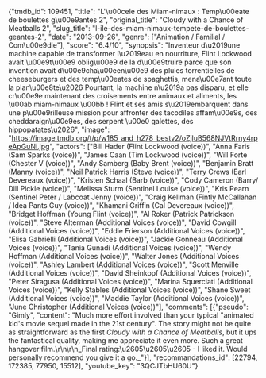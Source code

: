 {"tmdb_id": 109451, "title": "L'\u00cele des Miam-nimaux : Temp\u00eate de boulettes g\u00e9antes 2", "original_title": "Cloudy with a Chance of Meatballs 2", "slug_title": "l-ile-des-miam-nimaux-tempete-de-boulettes-geantes-2", "date": "2013-09-26", "genre": ["Animation / Familial / Com\u00e9die"], "score": "6.4/10", "synopsis": "Inventeur d\u2019une machine capable de transformer l\u2019eau en nourriture, Flint Lockwood avait \u00e9t\u00e9 oblig\u00e9 de la d\u00e9truire parce que son invention avait d\u00e9cha\u00een\u00e9 des pluies torrentielles de cheeseburgers et des temp\u00eates de spaghettis, mena\u00e7ant toute la plan\u00e8te\u2026  Pourtant, la machine n\u2019a pas disparu, et elle cr\u00e9e maintenant des croisements entre animaux et aliments, les \u00ab miam-nimaux \u00bb ! Flint et ses amis s\u2019embarquent dans une p\u00e9rilleuse mission pour affronter des tacodiles affam\u00e9s, des cheddaraign\u00e9es, des serpent \u00e0 galettes, des hippopatates\u2026", "image": "https://image.tmdb.org/t/p/w185_and_h278_bestv2/oZjluB568NJVtRrny4rpeApGuNi.jpg", "actors": ["Bill Hader (Flint Lockwood (voice))", "Anna Faris (Sam Sparks (voice))", "James Caan (Tim Lockwood (voice))", "Will Forte (Chester V (voice))", "Andy Samberg (Baby Brent (voice))", "Benjamin Bratt (Manny (voice))", "Neil Patrick Harris (Steve (voice))", "Terry Crews (Earl Devereaux (voice))", "Kristen Schaal (Barb (voice))", "Cody Cameron (Barry/ Dill Pickle (voice))", "Melissa Sturm (Sentinel Louise (voice))", "Kris Pearn (Sentinel Peter / Labcoat Jenny (voice))", "Craig Kellman (Fintly McCallahan / Idea Pants Guy (voice))", "Khamani Griffin (Cal Devereaux (voice))", "Bridget Hoffman (Young Flint (voice))", "Al Roker (Patrick Patrickson (voice))", "Steve Alterman (Additional Voices (voice))", "David Cowgill (Additional Voices (voice))", "Eddie Frierson (Additional Voices (voice))", "Elisa Gabrielli (Additional Voices (voice))", "Jackie Gonneau (Additional Voices (voice))", "Tania Gunadi (Additional Voices (voice))", "Wendy Hoffman (Additional Voices (voice))", "Walter Jones (Additional Voices (voice))", "Ashley Lambert (Additional Voices (voice))", "Scott Menville (Additional Voices (voice))", "David Sheinkopf (Additional Voices (voice))", "Peter Siragusa (Additional Voices (voice))", "Marina Squerciati (Additional Voices (voice))", "Kelly Stables (Additional Voices (voice))", "Shane Sweet (Additional Voices (voice))", "Maddie Taylor (Additional Voices (voice))", "June Christopher (Additional Voices (voice))"], "comments": [{"pseudo": "Gimly", "content": "Much more effort involved than your typical \"animated kid's movie sequel made in the 21st century\". The story might not be quite as straightforward as the first _Cloudy with a Chance of Meatballs_, but it ups the fantastical quality, making me appreciate it even more. Such a great hangover film.\r\n\r\n_Final rating:\u2605\u2605\u2605 - I liked it. Would personally recommend you give it a go._"}], "recommandations_id": [22794, 172385, 77950, 15512], "youtube_key": "3QCJTbHU60U"}